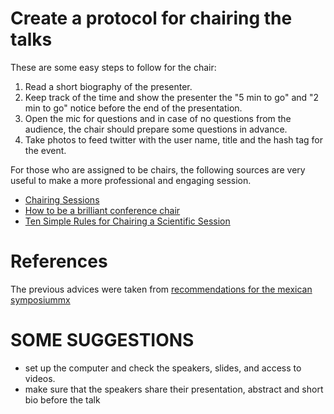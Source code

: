 
# Create a protocol for chairing the talks

These are some easy steps to follow for the chair:

1. Read a short biography of the presenter.
2. Keep track of the time and show the presenter the "5 min to go" and
"2 min to go" notice before the end of the presentation.
3. Open the mic for questions and in case of no questions from the audience,
the chair should prepare some questions in advance.
4. Take photos to feed twitter with the user name, title and the hash tag for
the event.

For those who are assigned to be chairs, the following sources are very useful
to make a more professional and engaging session.
*  [Chairing Sessions](https://www.nature.com/scitable/topicpage/chairing-sessions-13908566)
*  [How to be a brilliant conference chair](https://www.theguardian.com/higher-education-network/2015/dec/02/how-to-be-a-brilliant-conference-chair)
* [Ten Simple Rules for Chairing a Scientific Session](https://www.ncbi.nlm.nih.gov/pmc/articles/PMC2738972/)


# References

The previous advices were taken from [recommendations for the mexican symposiummx](https://raw.githubusercontent.com/mxochicale/symposiummx/master/2017/RECOMENDATIONS.md)


# SOME SUGGESTIONS

* set up the computer and check the speakers, slides, and access to videos.
* make sure that the speakers share their presentation, abstract and short bio
before the talk
